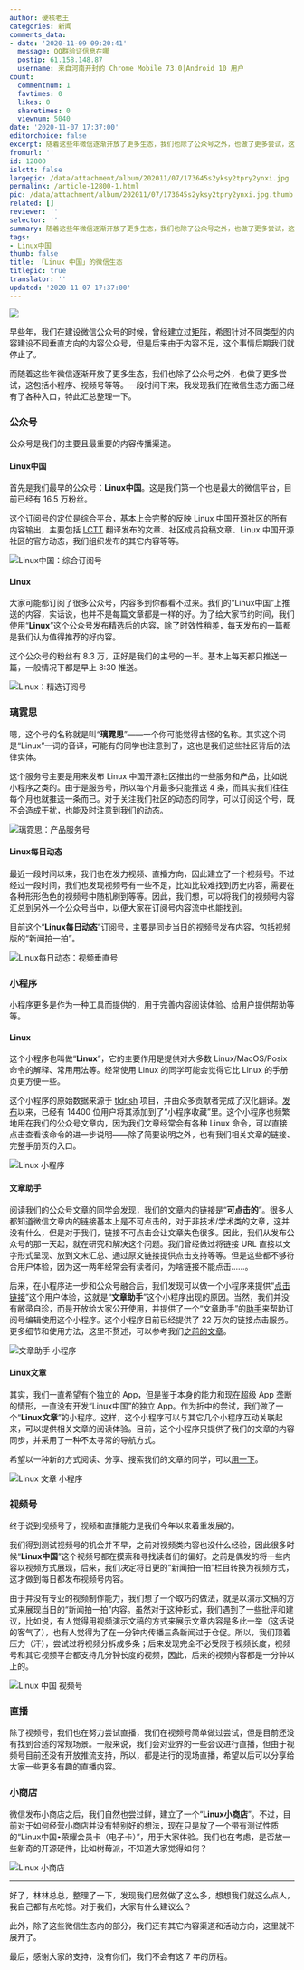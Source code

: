 ```yaml
---
author: 硬核老王
categories: 新闻
comments_data:
- date: '2020-11-09 09:20:41'
  message: QQ群验证信息在哪
  postip: 61.158.148.87
  username: 来自河南开封的 Chrome Mobile 73.0|Android 10 用户
count:
  commentnum: 1
  favtimes: 0
  likes: 0
  sharetimes: 0
  viewnum: 5040
date: '2020-11-07 17:37:00'
editorchoice: false
excerpt: 随着这些年微信逐渐开放了更多生态，我们也除了公众号之外，也做了更多尝试，这包括小程序、视频号等等。
fromurl: ''
id: 12800
islctt: false
largepic: /data/attachment/album/202011/07/173645s2yksy2tpry2ynxi.jpg
permalink: /article-12800-1.html
pic: /data/attachment/album/202011/07/173645s2yksy2tpry2ynxi.jpg.thumb.jpg
related: []
reviewer: ''
selector: ''
summary: 随着这些年微信逐渐开放了更多生态，我们也除了公众号之外，也做了更多尝试，这包括小程序、视频号等等。
tags:
- Linux中国
thumb: false
title: 「Linux 中国」的微信生态
titlepic: true
translator: ''
updated: '2020-11-07 17:37:00'
---
```


![](/data/attachment/album/202011/07/173645s2yksy2tpry2ynxi.jpg)


早些年，我们在建设微信公众号的时候，曾经建立过[矩阵](/article-6838-1.html)，希图针对不同类型的内容建设不同垂直方向的内容公众号，但是后来由于内容不足，这个事情后期我们就停止了。


而随着这些年微信逐渐开放了更多生态，我们也除了公众号之外，也做了更多尝试，这包括小程序、视频号等等。一段时间下来，我发现我们在微信生态方面已经有了各种入口，特此汇总整理一下。


### 公众号


公众号是我们的主要且最重要的内容传播渠道。


#### Linux中国


首先是我们最早的公众号：**Linux中国**。这是我们第一个也是最大的微信平台，目前已经有 16.5 万粉丝。


这个订阅号的定位是综合平台，基本上会完整的反映 Linux 中国开源社区的所有内容输出，主要包括 [LCTT](https://linux.cn/lctt/) 翻译发布的文章、社区成员投稿文章、Linux 中国开源社区的官方动态，我们组织发布的其它内容等等。


![Linux中国：综合订阅号](/data/attachment/album/202011/07/161743d5jhjrxrix5mzxxm.jpg)


#### Linux


大家可能都订阅了很多公众号，内容多到你都看不过来。我们的“Linux中国”上推送的内容，实话说，也并不是每篇文章都是一样的好。为了给大家节约时间，我们使用“**Linux**”这个公众号发布精选后的内容，除了时效性稍差，每天发布的一篇都是我们认为值得推荐的好内容。


这个公众号的粉丝有 8.3 万，正好是我们的主号的一半。基本上每天都只推送一篇，一般情况下都是早上 8:30 推送。


![Linux：精选订阅号](/data/attachment/album/202011/07/162235m68dadd3mp88a3j9.jpg)


### 璃霓思


嗯，这个号的名称就是叫“**璃霓思**”——一个你可能觉得古怪的名称。其实这个词是“Linux”一词的音译，可能有的同学也注意到了，这也是我们这些社区背后的法律实体。


这个服务号主要是用来发布 Linux 中国开源社区推出的一些服务和产品，比如说小程序之类的。由于是服务号，所以每个月最多只能推送 4 条，而其实我们往往每个月也就推送一条而已。对于关注我们社区的动态的同学，可以订阅这个号，既不会造成干扰，也能及时注意到我们的动态。


![璃霓思：产品服务号](/data/attachment/album/202011/07/162645u060jmpjfv9mjddn.jpg)


#### Linux每日动态


最近一段时间以来，我们也在发力视频、直播方向，因此建立了一个视频号。不过经过一段时间，我们也发现视频号有一些不足，比如比较难找到历史内容，需要在各种形形色色的视频号中随机刷到等等。因此，我们想，可以将我们的视频号内容汇总到另外一个公众号当中，以便大家在订阅号内容流中也能找到。


目前这个“**Linux每日动态**”订阅号，主要是同步当日的视频号发布内容，包括视频版的“新闻拍一拍”。


![Linux每日动态：视频垂直号](/data/attachment/album/202011/07/163044b2nn018ecn1uzc1c.jpg)


### 小程序


小程序更多是作为一种工具而提供的，用于完善内容阅读体验、给用户提供帮助等等。


#### Linux


这个小程序也叫做“**Linux**”，它的主要作用是提供对大多数 Linux/MacOS/Posix 命令的解释、常用用法等。经常使用 Linux 的同学可能会觉得它比 Linux 的手册页更方便一些。


这个小程序的原始数据来源于 [tldr.sh](https://tldr.sh/) 项目，并由众多贡献者完成了汉化翻译。[发布](/article-10528-1.html)以来，已经有 14400 位用户将其添加到了“小程序收藏”里。这个小程序也频繁地用在我们的公众号文章内，因为我们文章经常会有各种 Linux 命令，可以直接点击查看该命令的进一步说明——除了简要说明之外，也有我们相关文章的链接、完整手册页的入口。


![Linux 小程序](/data/attachment/album/202011/07/163948upynirr505r5hgmr.jpg)


#### 文章助手


阅读我们的公众号文章的同学会发现，我们的文章内的链接是“**可点击的**”。很多人都知道微信文章内的链接基本上是不可点击的，对于非技术/学术类的文章，这并没有什么，但是对于我们，链接不可点击会让文章失色很多。因此，我们从发布公众号的那一天起，就在研究和解决这个问题。我们曾经做过将链接 URL 直接以文字形式呈现、放到文末汇总、通过原文链接提供点击支持等等。但是这些都不够符合用户体验，因为这一两年经常会有读者问，为啥链接不能点击……。


后来，在小程序进一步和公众号融合后，我们发现可以做一个小程序来提供“[点击链接](/article-10838-1.html)”这个用户体验，这就是“**文章助手**”这个小程序出现的原因。当然，我们并没有敝帚自珍，而是开放给大家公开使用，并提供了一个“文章助手”的[助手](/article-10896-1.html)来帮助订阅号编辑使用这个小程序。这个小程序目前已经提供了 22 万次的链接点击服务。更多细节和使用方法，这里不赘述，可以参考我们[之前的文章](/article-11996-1.html)。


![文章助手 小程序](/data/attachment/album/202011/07/165139aypirpnrydknkf8d.jpg)


#### Linux文章


其实，我们一直希望有个独立的 App，但是鉴于本身的能力和现在超级 App 垄断的情形，一直没有开发“Linux中国”的独立 App。作为折中的尝试，我们做了一个“**Linux文章**”的小程序。这样，这个小程序可以与其它几个小程序互动关联起来，可以提供相关文章的阅读体验。目前，这个小程序只提供了我们的文章的内容同步，并采用了一种不太寻常的导航方式。


希望以一种新的方式阅读、分享、搜索我们的文章的同学，可以[用一下](/article-10760-1.html)。


![Linux 文章 小程序](/data/attachment/album/202011/07/165830zy4accywywlq5aye.jpg)


### 视频号


终于说到视频号了，视频和直播能力是我们今年以来着重发展的。


我们得到测试视频号的机会并不早，之前对视频类内容也没什么经验，因此很多时候“**Linux中国**”这个视频号都在摸索和寻找读者们的偏好。之前是偶发的将一些内容以视频方式展现，后来，我们决定将日更的“新闻拍一拍”栏目转换为视频方式，这才做到每日都发布视频号内容。


由于并没有专业的视频制作能力，我们想了一个取巧的做法，就是以演示文稿的方式来展现当日的“新闻拍一拍”内容。虽然对于这种形式，我们遇到了一些批评和建议，比如说，有人觉得用视频演示文稿的方式来展示文章内容是多此一举（这话说的客气了），也有人觉得为了在一分钟内传播三条新闻过于仓促。所以，我们顶着压力（汗），尝试过将视频分拆成多条；后来发现完全不必受限于视频长度，视频号和其它视频平台都支持几分钟长度的视频，因此，后来的视频内容都是一分钟以上的。


![Linux 中国 视频号](/data/attachment/album/202011/07/171043o2p6jig5cjqnn5aj.jpeg)


### 直播


除了视频号，我们也在努力尝试直播，我们在视频号简单做过尝试，但是目前还没有找到合适的常规场景。一般来说，我们会对业界的一些会议进行直播，但由于视频号目前还没有开放推流支持，所以，都是进行的现场直播，希望以后可以分享给大家一些更多有趣的直播内容。


### 小商店


微信发布小商店之后，我们自然也尝过鲜，建立了一个“**Linux小商店**”。不过，目前对于如何经营小商店并没有特别好的想法，现在只是放了一个带有测试性质的“Linux中国•荣耀会员卡（电子卡）”，用于大家体验。我们也在考虑，是否放一些新奇的开源硬件，比如树莓派，不知道大家觉得如何？


![Linux 小商店](/data/attachment/album/202011/07/171658j6q66ejmwpmmzwzw.jpg)




---


好了，林林总总，整理了一下，发现我们居然做了这么多，想想我们就这么点人，我自己都有点吃惊。对于我们，大家有什么建议么？


此外，除了这些微信生态内的部分，我们还有其它内容渠道和活动方向，这里就不展开了。


最后，感谢大家的支持，没有你们，我们不会有这 7 年的历程。